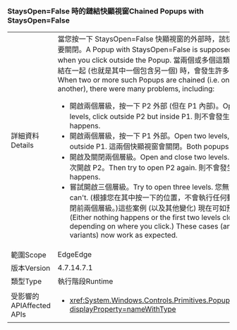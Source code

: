 ### <a name="chained-popups-with-staysopenfalse"></a><span data-ttu-id="986c3-101">StaysOpen=False 時的鏈結快顯視窗</span><span class="sxs-lookup"><span data-stu-id="986c3-101">Chained Popups with StaysOpen=False</span></span>

|   |   |
|---|---|
|<span data-ttu-id="986c3-102">詳細資料</span><span class="sxs-lookup"><span data-stu-id="986c3-102">Details</span></span>|<span data-ttu-id="986c3-103">當您按一下 StaysOpen=False 快顯視窗的外部時，該快顯視窗應該要關閉。</span><span class="sxs-lookup"><span data-stu-id="986c3-103">A Popup with StaysOpen=False is supposed to close when you click outside the Popup.</span></span> <span data-ttu-id="986c3-104">當兩個或多個這類快顯視窗鏈結在一起 (也就是其中一個包含另一個) 時，會發生許多問題，包括：</span><span class="sxs-lookup"><span data-stu-id="986c3-104">When two or more such Popups are chained (i.e. one contains another), there were many problems, including:</span></span><ul><li><span data-ttu-id="986c3-105">開啟兩個層級，按一下 P2 外部 (但在 P1 內部)。</span><span class="sxs-lookup"><span data-stu-id="986c3-105">Open two levels, click outside P2 but inside P1.</span></span>  <span data-ttu-id="986c3-106">則不會發生。</span><span class="sxs-lookup"><span data-stu-id="986c3-106">Nothing happens.</span></span></li><li><span data-ttu-id="986c3-107">開啟兩個層級，按一下 P1 外部。</span><span class="sxs-lookup"><span data-stu-id="986c3-107">Open two levels, click outside P1.</span></span>  <span data-ttu-id="986c3-108">這兩個快顯視窗會關閉。</span><span class="sxs-lookup"><span data-stu-id="986c3-108">Both popups close.</span></span></li><li><span data-ttu-id="986c3-109">開啟及關閉兩個層級。</span><span class="sxs-lookup"><span data-stu-id="986c3-109">Open and close two levels.</span></span>  <span data-ttu-id="986c3-110">然後嘗試再次開啟 P2。</span><span class="sxs-lookup"><span data-stu-id="986c3-110">Then try to open P2 again.</span></span>  <span data-ttu-id="986c3-111">則不會發生。</span><span class="sxs-lookup"><span data-stu-id="986c3-111">Nothing happens.</span></span></li><li><span data-ttu-id="986c3-112">嘗試開啟三個層級。</span><span class="sxs-lookup"><span data-stu-id="986c3-112">Try to open three levels.</span></span>  <span data-ttu-id="986c3-113">您無法開啟。</span><span class="sxs-lookup"><span data-stu-id="986c3-113">You can't.</span></span>  <span data-ttu-id="986c3-114">(根據您在其中按一下的位置，不會執行任何動作或是會關閉前兩個層級。)這些案例 (以及其他變化) 現在可如預期般運作。</span><span class="sxs-lookup"><span data-stu-id="986c3-114">(Either nothing happens or the first two levels close, depending on where you click.) These cases (and other variants) now work as expected.</span></span></li></ul>|
|<span data-ttu-id="986c3-115">範圍</span><span class="sxs-lookup"><span data-stu-id="986c3-115">Scope</span></span>|<span data-ttu-id="986c3-116">Edge</span><span class="sxs-lookup"><span data-stu-id="986c3-116">Edge</span></span>|
|<span data-ttu-id="986c3-117">版本</span><span class="sxs-lookup"><span data-stu-id="986c3-117">Version</span></span>|<span data-ttu-id="986c3-118">4.7.1</span><span class="sxs-lookup"><span data-stu-id="986c3-118">4.7.1</span></span>|
|<span data-ttu-id="986c3-119">類型</span><span class="sxs-lookup"><span data-stu-id="986c3-119">Type</span></span>|<span data-ttu-id="986c3-120">執行階段</span><span class="sxs-lookup"><span data-stu-id="986c3-120">Runtime</span></span>|
|<span data-ttu-id="986c3-121">受影響的 API</span><span class="sxs-lookup"><span data-stu-id="986c3-121">Affected APIs</span></span>|<ul><li><xref:System.Windows.Controls.Primitives.Popup.StaysOpen?displayProperty=nameWithType></li></ul>|

